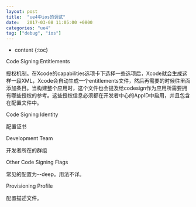 ```yaml
---
layout: post
title:  "ue4中ios的调试"
date:   2017-03-08 11:05:00 +0800
categories: "ue4"
tag: ["debug", "ios"]
---
```


* content
{:toc}

Code Signing Entitlements

授权机制。在Xcode的capabilities选项卡下选择一些选项后，Xcode就会生成这样一段XML，Xcode会自动生成一个entitlements文件，然后再需要的时候往里面添加条目。当构建整个应用时，这个文件也会提及给codesign作为应用所需要拥有哪些授权的参考。这些授权信息必须都在开发者中心的AppID中启用，并且包含在配置文件中。

Code Signing Identity

配置证书

Development Team

开发者所在的群组

Other Code Signing Flags

常见的配置为--deep。用法不详。

Provisioning Profile

配置描述文件。
